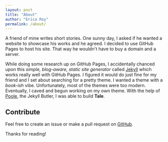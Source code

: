 ```yaml
---
layout: post
title: "About"
author: "Erica Roy"
permalink: /about/
---
```


A friend of mine writes short stories. One sunny day, I asked if he wanted a website to showcase his works and he agreed. I decided to use GitHub Pages to host his site. That way he wouldn't have to buy a domain and a server.

While doing some research up on GitHub Pages, I accidentally chanced upon this _simple, blog-aware, static site generator_ called [Jekyll](https://jekyllrb.com/) which works really well with GitHub Pages. I figured it would do just fine for my friend and I set about searching for a pretty theme. I wanted a theme with a _book-ish_ vibe. Unfortunately, most of the themes were too modern. Eventually, I caved and begun working on my own theme. With the help of [Poole](https://github.com/poole/poole), the Jekyll Butler, I was able to build **Tale**.

## Contribute
Feel free to create an issue or make a pull request on [GitHub](https://github.com/chesterhow/tale).

Thanks for reading!

